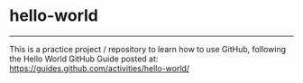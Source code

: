 # hello-world
--------------
This is a practice project / repository to learn how to use GitHub,
following the Hello World GitHub Guide posted at:
https://guides.github.com/activities/hello-world/
